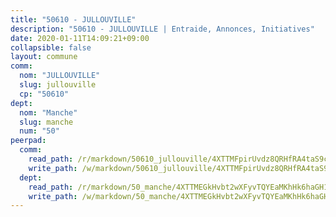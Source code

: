 ```yaml
---
title: "50610 - JULLOUVILLE"
description: "50610 - JULLOUVILLE | Entraide, Annonces, Initiatives"
date: 2020-01-11T14:09:21+09:00
collapsible: false
layout: commune
comm:
  nom: "JULLOUVILLE"
  slug: jullouville
  cp: "50610"
dept:
  nom: "Manche"
  slug: manche
  num: "50"
peerpad:
  comm:
    read_path: /r/markdown/50610_jullouville/4XTTMFpirUvdz8QRHfRA4taS9ceQ6JDMivMnm1yXKvU5ErPnJ
    write_path: /w/markdown/50610_jullouville/4XTTMFpirUvdz8QRHfRA4taS9ceQ6JDMivMnm1yXKvU5ErPnJ-K3TgTfHbWPJNiFZNFVyytHwTy8DPb4vPdNNPkTtGbTxJHM1jVzzBVeJ5Wzeko2mfCEontA7jAYpAQkH5FsZANBaNqDsLjkSQkR99T8aw6tuW7GnEhxsrYh3JW6qxNfx4kDucwk9Q
  dept:
    read_path: /r/markdown/50_manche/4XTTMEGkHvbt2wXFyvTQYEaMKhHk6haGH1SzsRNevKgBDTuXr
    write_path: /w/markdown/50_manche/4XTTMEGkHvbt2wXFyvTQYEaMKhHk6haGH1SzsRNevKgBDTuXr-K3TgUSx1rwmRRLqHcTLLdo4dVfTRKvf94KKagmUFPevWSp2f9nuc6fJF25TtLArzK8teuQ5TvuAMqW38N2MYgT18hBoXtjmKX9WuSn2vkujmSJPp3gF4gsuMmfEM8Th4Ap94heFE
---
```


